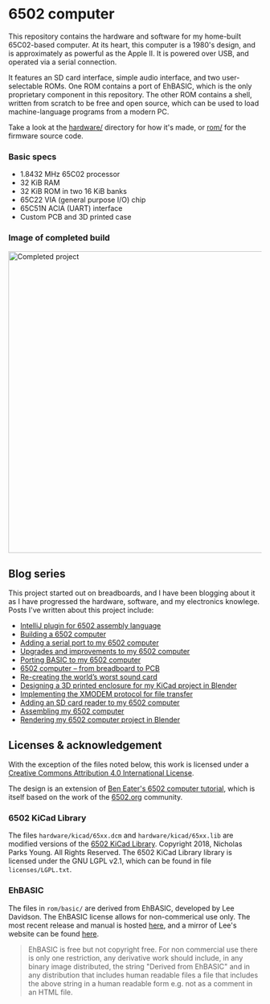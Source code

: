 # 6502 computer

This repository contains the hardware and software for my home-built 65C02-based computer. At its heart, this computer is a 1980's design, and is approximately as powerful as the Apple II. It is powered over USB, and operated via a serial connection.

It features an SD card interface, simple audio interface, and two user-selectable ROMs. One ROM contains a port of EhBASIC, which is the only proprietary component in this repository. The other ROM contains a shell, written from scratch to be free and open source, which can be used to load machine-language programs from a modern PC.

Take a look at the [hardware/](https://github.com/mike42/6502-computer/tree/main/hardware) directory for how it's made, or [rom/](https://github.com/mike42/6502-computer/tree/main/rom) for the firmware source code.

### Basic specs

- 1.8432 MHz 65C02 processor
- 32 KiB RAM
- 32 KiB ROM in two 16 KiB banks
- 65C22 VIA (general purpose I/O) chip
- 65C51N ACIA (UART) interface
- Custom PCB and 3D printed case

### Image of completed build

<img src="https://raw.githubusercontent.com/mike42/6502-computer/main/hardware/6502_computer_in_case.jpg" alt="Completed project" width="600">

## Blog series

This project started out on breadboards, and I have been blogging about it as I have progressed the hardware, software, and my electronics knowlege. Posts I've written about this project include:

- [IntelliJ plugin for 6502 assembly language](https://mike42.me/blog/2021-05-intellij-plugin-for-6502-assembly-language)
- [Building a 6502 computer](https://mike42.me/blog/2021-07-building-a-6502-computer)
- [Adding a serial port to my 6502 computer](https://mike42.me/blog/2021-07-adding-a-serial-port-to-my-6502-computer)
- [Upgrades and improvements to my 6502 computer](https://mike42.me/blog/2021-08-upgrades-and-improvements-to-my-6502-computer)
- [Porting BASIC to my 6502 computer](https://mike42.me/blog/2021-09-porting-basic-to-my-6502-computer)
- [6502 computer – from breadboard to PCB](https://mike42.me/blog/2021-09-6502-computer-from-breadboard-to-pcb)
- [Re-creating the world’s worst sound card](https://mike42.me/blog/2021-10-re-creating-the-worlds-worst-sound-card)
- [Designing a 3D printed enclosure for my KiCad project in Blender](https://mike42.me/blog/2021-11-designing-a-3d-printed-enclosure-for-my-kicad-project-in-blender)
- [Implementing the XMODEM protocol for file transfer](https://mike42.me/blog/2021-12-implementing-the-xmodem-protocol-for-file-transfer)
- [Adding an SD card reader to my 6502 computer](https://mike42.me/blog/2021-12-adding-an-sd-card-reader-to-my-6502-computer)
- [Assembling my 6502 computer](https://mike42.me/blog/2012-12-assembling-my-6502-computer)
- [Rendering my 6502 computer project in Blender](https://mike42.me/blog/2022-01-rendering-my-6502-computer-project-in-blender)

## Licenses & acknowledgement

With the exception of the files noted below, this work is licensed under a [Creative Commons Attribution 4.0 International License](http://creativecommons.org/licenses/by/4.0/).

The design is an extension of [Ben Eater's 6502 computer tutorial](https://eater.net/6502), which is itself based on the work of the [6502.org](http://www.6502.org/) community.

### 6502 KiCad Library

The files `hardware/kicad/65xx.dcm` and `hardware/kicad/65xx.lib` are modified versions of the [6502 KiCad Library](https://github.com/Alarm-Siren/6502-kicad-library). Copyright 2018, Nicholas Parks Young. All Rights Reserved. The 6502 KiCad Library library is licensed under the GNU LGPL v2.1, which can be found in file `licenses/LGPL.txt`.

### EhBASIC

The files in `rom/basic/` are derived from EhBASIC, developed by Lee Davidson. The EhBASIC license allows for non-commerical use only. The most recent release and manual is hosted [here](https://github.com/Klaus2m5/6502_EhBASIC_V2.22), and a mirror of Lee's website can be found [here](http://retro.hansotten.nl/6502-sbc/lee-davison-web-site/).

> EhBASIC is free but not copyright free. For non commercial use there is only one
> restriction, any derivative work should include, in any binary image distributed,
> the string "Derived from EhBASIC" and in any distribution that includes human
> readable files a file that includes the above string in a human readable form
> e.g. not as a comment in an HTML file.

